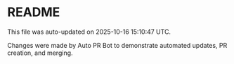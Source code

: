 # README

This file was auto-updated on 2025-10-16 15:10:47 UTC.

Changes were made by Auto PR Bot to demonstrate automated updates, PR creation, and merging.
